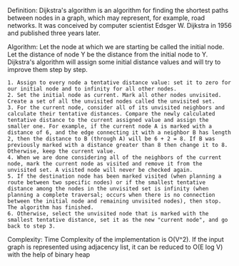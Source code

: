 Definition:
Dijkstra's algorithm is an algorithm for finding the shortest paths between nodes in a graph, which may represent, for example, road networks. It was conceived by computer scientist Edsger W. Dijkstra in 1956 and published three years later.

Algorithm:
Let the node at which we are starting be called the initial node. Let the distance of node Y be the distance from the initial node to Y. Dijkstra's algorithm will assign some initial distance values and will try to improve them step by step.

    1. Assign to every node a tentative distance value: set it to zero for our initial node and to infinity for all other nodes.
    2. Set the initial node as current. Mark all other nodes unvisited. Create a set of all the unvisited nodes called the unvisited set.
    3. For the current node, consider all of its unvisited neighbors and calculate their tentative distances. Compare the newly calculated tentative distance to the current assigned value and assign the smaller one. For example, if the current node A is marked with a distance of 6, and the edge connecting it with a neighbor B has length 2, then the distance to B (through A) will be 6 + 2 = 8. If B was previously marked with a distance greater than 8 then change it to 8. Otherwise, keep the current value.
    4. When we are done considering all of the neighbors of the current node, mark the current node as visited and remove it from the unvisited set. A visited node will never be checked again.
    5. If the destination node has been marked visited (when planning a route between two specific nodes) or if the smallest tentative distance among the nodes in the unvisited set is infinity (when planning a complete traversal; occurs when there is no connection between the initial node and remaining unvisited nodes), then stop. The algorithm has finished.
    6. Otherwise, select the unvisited node that is marked with the smallest tentative distance, set it as the new "current node", and go back to step 3.

Complexity:
Time Complexity of the implementation is O(V^2). If the input graph is represented using adjacency list, it can be reduced to O(E log V) with the help of binary heap